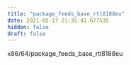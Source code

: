 ```yaml
---
title: "package_feeds_base_rtl8188eu"
date: 2021-05-17 21:35:41.677535
hidden: false
draft: false
---
```


x86/64/package_feeds_base_rtl8188eu

